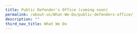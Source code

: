 ```yaml
---
title: Public Defender's Office (coming soon)
permalink: /about-us/What-We-Do/public-defenders-office/
description: ""
third_nav_title: What We Do
---
```

